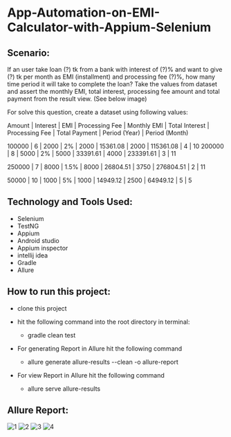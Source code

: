 # App-Automation-on-EMI-Calculator-with-Appium-Selenium

## Scenario:
 If an user take loan (?) tk from a bank with interest of (?)% and  want to give (?) tk per month as EMI (installment) and processing fee (?)%, 
 how many time period it will take to complete the loan? Take the values from dataset and assert the monthly EMI, total interest, processing 
 fee amount and total payment from the result view. (See below image)

  For solve this question, create a dataset using following values:

  Amount | Interest | EMI | Processing Fee | Monthly EMI | Total Interest | Processing Fee | Total Payment | Period (Year) | Period (Month)

  100000 | 6 | 2000 | 2% | 2000 | 15361.08 | 2000 | 115361.08 | 4 | 10
  200000 | 8 | 5000 | 2% | 5000 | 33391.61 | 4000 | 233391.61 | 3 | 11

  250000 | 7 | 8000 | 1.5% | 8000 | 26804.51 | 3750 | 276804.51 | 2 | 11

  50000 | 10 | 1000 | 5% | 1000 | 14949.12 | 2500 | 64949.12 | 5 | 5
  
  ## Technology and Tools Used:
  - Selenium
  - TestNG
  - Appium
  - Android studio
  - Appium inspector
  - intellij idea
  - Gradle
  - Allure
  
  ## How to run this project:
  - clone this project

  - hit the following command into the root directory in terminal:
       - gradle clean test
  - For generating Report in Allure hit the following command
       - allure generate allure-results --clean -o allure-report
  - For view Report in Allure hit the following command
       - allure serve allure-results
       
  ## Allure Report:
  ![1](https://user-images.githubusercontent.com/71556293/230310657-832f5313-8c64-458d-9a97-2f239d7c9192.png)
![2](https://user-images.githubusercontent.com/71556293/230310682-937d3783-7b6a-4e45-91d8-4d12bf9f6f4b.png)
![3](https://user-images.githubusercontent.com/71556293/230310705-b2332a63-76af-4173-844f-0b52100f74db.png)
![4](https://user-images.githubusercontent.com/71556293/230310721-eaca9165-bc41-4ff7-bed2-452610637f19.png)
